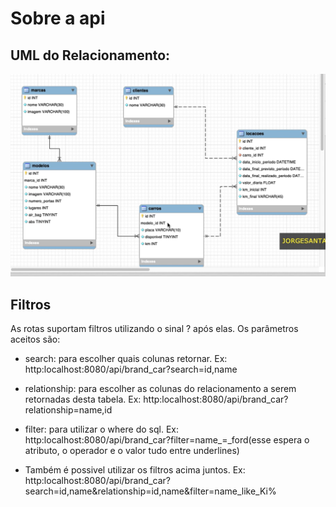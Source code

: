 # Sobre a api 
## UML do Relacionamento:
![alt text](car_rental_api_UML.png)  

## Filtros
As rotas suportam filtros utilizando o sinal ? após elas. Os parâmetros aceitos são: 

- search: para escolher quais colunas retornar. Ex: http:localhost:8080/api/brand_car?search=id,name 

- relationship: para escolher as colunas do relacionamento a serem retornadas desta tabela. Ex: http:localhost:8080/api/brand_car?relationship=name,id

- filter: para utilizar o where do sql. Ex: http:localhost:8080/api/brand_car?filter=name_=_ford(esse espera o atributo, o operador e o valor tudo entre underlines)

- Também é possivel utilizar os filtros acima juntos. Ex: http:localhost:8080/api/brand_car?search=id,name&relationship=id,name&filter=name_like_Ki%

